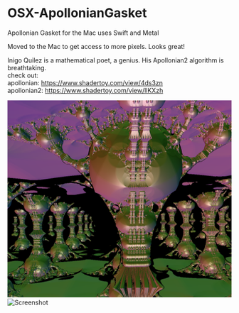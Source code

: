 # OSX-ApollonianGasket
Apollonian Gasket for the Mac uses Swift and Metal

Moved to the Mac to get access to more pixels.
Looks great!

Inigo Quilez is a mathematical poet, a genius.
His Apollonian2 algorithm is breathtaking. \
check out: \
apollonian: https://www.shadertoy.com/view/4ds3zn \
apollonian2: https://www.shadertoy.com/view/llKXzh

![Screenshot](screenshot2.png)
![Screenshot](screenshot.png)
